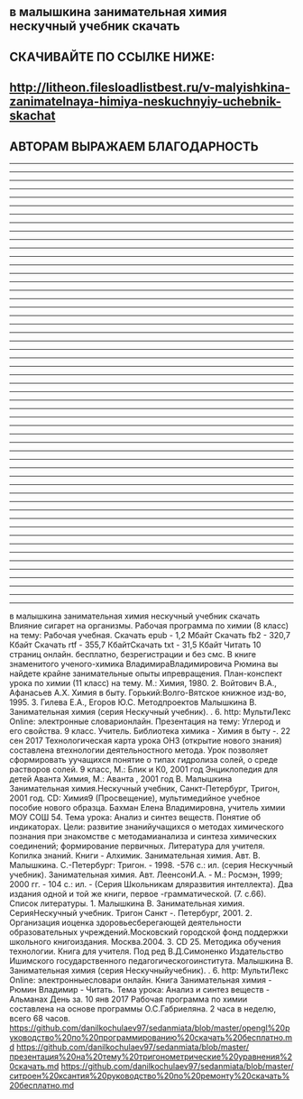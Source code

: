в малышкина занимательная химия нескучный учебник скачать
--------------------------------------------------
СКАЧИВАЙТЕ ПО ССЫЛКЕ НИЖЕ:
--------------------------------------------------
http://litheon.filesloadlistbest.ru/v-malyishkina-zanimatelnaya-himiya-neskuchnyiy-uchebnik-skachat
--------------------------------------------------
АВТОРАМ ВЫРАЖАЕМ БЛАГОДАРНОСТЬ
--------------------------------------------------
--------------------------------------------------
--------------------------------------------------
--------------------------------------------------
--------------------------------------------------
--------------------------------------------------
--------------------------------------------------
--------------------------------------------------
--------------------------------------------------
--------------------------------------------------
--------------------------------------------------
--------------------------------------------------
--------------------------------------------------
--------------------------------------------------
--------------------------------------------------
--------------------------------------------------
--------------------------------------------------
--------------------------------------------------
--------------------------------------------------
--------------------------------------------------
--------------------------------------------------
--------------------------------------------------
--------------------------------------------------
--------------------------------------------------
--------------------------------------------------
--------------------------------------------------
--------------------------------------------------
--------------------------------------------------
--------------------------------------------------
--------------------------------------------------
--------------------------------------------------
--------------------------------------------------
--------------------------------------------------
--------------------------------------------------
--------------------------------------------------
--------------------------------------------------
--------------------------------------------------
--------------------------------------------------
--------------------------------------------------
--------------------------------------------------
--------------------------------------------------
--------------------------------------------------
--------------------------------------------------
--------------------------------------------------
--------------------------------------------------
--------------------------------------------------
--------------------------------------------------
--------------------------------------------------
--------------------------------------------------
--------------------------------------------------
--------------------------------------------------
--------------------------------------------------
--------------------------------------------------
--------------------------------------------------
в малышкина занимательная химия нескучный учебник скачать Влияние сигарет на организмы. Рабочая программа по химии (8 класс) на тему: Рабочая учебная. Cкачать epub - 1,2 Мбайт Cкачать fb2 - 320,7 Кбайт Cкачать rtf - 355,7 КбайтCкачать txt - 31,5 Кбайт Читать 10 страниц онлайн. бесплатно, безрегистрации и без смс. В книге знаменитого ученого-химика ВладимираВладимировича Рюмина вы найдете крайне занимательные опыты ипревращения. План-конспект урока по химии (11 класс) на тему. М.: Химия, 1980. 2. Войтович В.А., Афанасьев А.Х. Химия в быту. Горький:Волго-Вятское книжное изд-во, 1995. 3. Гилева Е.А., Егоров Ю.С. Методпроектов  Малышкина В. Занимательная химия (серия Нескучный учебник). . 6. http: МультиЛекс Online: электронные словарионлайн. Презентация на тему: Углерод и его свойства. 9 класс. Учитель. Библиотека химика - Химия в быту -. 22 сен 2017  Технологическая карта урока ОНЗ (открытие нового знания) составлена втехнологии деятельностного метода. Урок позволяет сформировать уучащихся понятие о типах гидролиза солей, о среде растворов солей. 9 класс, М.: Блик и К0, 2001 год Энциклопедия для детей Аванта  Химия, М.: Аванта , 2001 год В. Малышкина Занимательная химия.Нескучный учебник, Санкт-Петербург, Тригон, 2001 год. CD: Химия9 (Просвещение), мультимедийное учебное пособие нового образца. Бахман Елена Владимировна, учитель химии МОУ СОШ  54. Тема урока: Анализ и синтез веществ. Понятие об индикаторах. Цели: развитие знанийучащихся о методах химического познания при знакомстве с методамианализа и синтеза химических соединений; формирование первичных. Литература для учителя. Копилка знаний. Книги - Алхимик. Занимательная химия. Авт. В. Малышкина. С.-Петербург: Тригон. - 1998. -576 с.: ил. (серия Нескучный учебник). Занимательная химия. Авт. ЛеенсонИ.А. - М.: Росмэн, 1999; 2000 гг. - 104 с.: ил. - (Серия Школьникам дляразвития интеллекта). Два издания одной и той же книги, первое -грамматической. (7. с.66). Список литературы. 1. Малышкина В. Занимательная химия. СерияНескучный учебник. Тригон Санкт -. Петербург, 2001. 2. Организация иоценка здоровьесберегающей деятельности образовательных учреждений.Московский городской фонд поддержки школьного книгоиздания. Москва.2004. 3. CD 25. Методика обучения технологии. Книга для учителя. Под ред В.Д.Симоненко  Издательство Ишимского государственного педагогическогоинститута.  Малышкина В. Занимательная химия (серия Нескучныйучебник). . 6. http: МультиЛекс Online: электронныесловари онлайн.
Книга Занимательная химия - Рюмин Владимир - Читать. Тема урока: Анализ и синтез веществ - Альманах День за. 10 янв 2017  Рабочая программа по химии составлена на основе программы О.С.Габриеляна. 2 часа в неделю, всего 68 часов.
https://github.com/danilkochulaev97/sedanmiata/blob/master/opengl%20руководство%20по%20программированию%20скачать%20бесплатно.md
https://github.com/danilkochulaev97/sedanmiata/blob/master/презентация%20на%20тему%20тригонометрические%20уравнения%20скачать.md
https://github.com/danilkochulaev97/sedanmiata/blob/master/ситроен%20ксантия%20руководство%20по%20ремонту%20скачать%20бесплатно.md